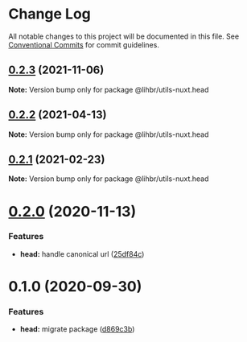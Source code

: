 # Change Log

All notable changes to this project will be documented in this file.
See [Conventional Commits](https://conventionalcommits.org) for commit guidelines.

## [0.2.3](https://github.com/lihbr/utils-nuxt/compare/@lihbr/utils-nuxt.head@0.2.2...@lihbr/utils-nuxt.head@0.2.3) (2021-11-06)

**Note:** Version bump only for package @lihbr/utils-nuxt.head





## [0.2.2](https://github.com/lihbr/utils-nuxt/compare/@lihbr/utils-nuxt.head@0.2.1...@lihbr/utils-nuxt.head@0.2.2) (2021-04-13)

**Note:** Version bump only for package @lihbr/utils-nuxt.head





## [0.2.1](https://github.com/lihbr/utils-nuxt/compare/@lihbr/utils-nuxt.head@0.2.0...@lihbr/utils-nuxt.head@0.2.1) (2021-02-23)

**Note:** Version bump only for package @lihbr/utils-nuxt.head





# [0.2.0](https://github.com/lihbr/utils-nuxt/compare/@lihbr/utils-nuxt.head@0.1.0...@lihbr/utils-nuxt.head@0.2.0) (2020-11-13)


### Features

* **head:** handle canonical url ([25df84c](https://github.com/lihbr/utils-nuxt/commit/25df84c3cff47c44390650b832e9023a5a4d5aff))





# 0.1.0 (2020-09-30)


### Features

* **head:** migrate package ([d869c3b](https://github.com/lihbr/utils-nuxt/commit/d869c3b5bf9c9c87eb44c39168a803c6f852915b))
